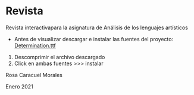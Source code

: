 # Revista
Revista interactivapara la asignatura de Análisis de los lenguajes artísticos

- Antes de visualizar descargar e instalar las fuentes del proyecto: [Determination.ttf](https://github.com/batstuff/revista/blob/main/determination.zip?raw=true)
1. Descomprimir el archivo descargado
2. Click en ambas fuentes >>> instalar

Rosa Caracuel Morales

Enero 2021

